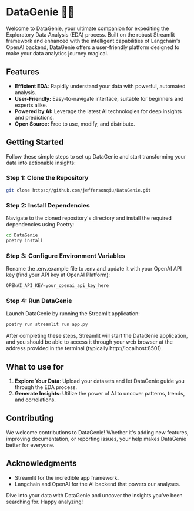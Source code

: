 # DataGenie 🧞‍♂️

Welcome to DataGenie, your ultimate companion for expediting the Exploratory Data Analysis (EDA) process. Built on the robust Streamlit framework and enhanced with the intelligent capabilities of Langchain's OpenAI backend, DataGenie offers a user-friendly platform designed to make your data analytics journey magical.

## Features
- **Efficient EDA:** Rapidly understand your data with powerful, automated analysis.
- **User-Friendly:** Easy-to-navigate interface, suitable for beginners and experts alike.
- **Powered by AI:** Leverage the latest AI technologies for deep insights and predictions.
- **Open Source:** Free to use, modify, and distribute.

## Getting Started
Follow these simple steps to set up DataGenie and start transforming your data into actionable insights:

### Step 1: Clone the Repository
```bash
git clone https://github.com/jeffersonqiu/DataGenie.git
```

### Step 2: Install Dependencies
Navigate to the cloned repository's directory and install the required dependencies using Poetry:
```bash
cd DataGenie
poetry install
```

### Step 3: Configure Environment Variables
Rename the .env.example file to .env and update it with your OpenAI API key (find your API key at OpenAI Platform):
```python
OPENAI_API_KEY=your_openai_api_key_here
```

### Step 4: Run DataGenie
Launch DataGenie by running the Streamlit application:
```python
poetry run streamlit run app.py
```
After completing these steps, Streamlit will start the DataGenie application, and you should be able to access it through your web browser at the address provided in the terminal (typically http://localhost:8501).

## What to use for
1. **Explore Your Data**: Upload your datasets and let DataGenie guide you through the EDA process.<br>
2. **Generate Insights**: Utilize the power of AI to uncover patterns, trends, and correlations.

## Contributing
We welcome contributions to DataGenie! Whether it's adding new features, improving documentation, or reporting issues, your help makes DataGenie better for everyone.

## Acknowledgments
- Streamlit for the incredible app framework.
- Langchain and OpenAI for the AI backend that powers our analyses.

Dive into your data with DataGenie and uncover the insights you've been searching for. Happy analyzing!


